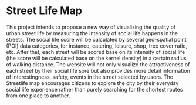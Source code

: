 # Street Life Map

This project intends to propose a new way of visualizing the quality of urban street life by measuring the intensity of social life happens in the streets. The social life score will be calculated by several geo-spatial point (POI) data categories, for instance, catering, leisure, shop, tree cover ratio, etc. After that, each street will be scored base on its intensity of social life (the score will be calculated base on the kernel density) in a certain radius of walking distance. The website will not only visualize the attractiveness of each street by their social life sore but also provides more detail information of interestingness, safety, events in the street selected by users. The Streetlife map encourages citizens to explore the city by their everyday social life experience rather than purely searching for the shortest routes from one place to another.
